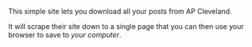 This simple site lets you download all your posts from AP Cleveland.

It will scrape their site down to a single page that you can then use your browser to save to _your computer_.